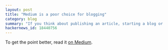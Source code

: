 ```yaml
---
layout: post
title: "Medium is a poor choice for blogging"
category: blog
summary: "If you think about publishing an article, starting a blog or even just sharing a short rant on Medium, please consider what you’ll be putting your readers through."
hackernews_id: 18440756
---
```


To get the point better, read it [on Medium](https://medium.com/@nikitonsky/medium-is-a-poor-choice-for-blogging-bb0048d19133).
